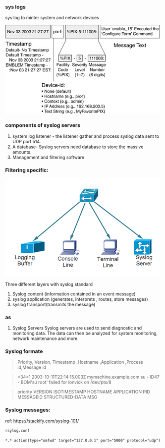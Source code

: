 
### sys logs 
sys log to minter system and network devices

![alt text](image.png)

### components of syslog servers
1. system log listener - the listener gather and process syslog data sent to UDP port 514.
2. A database- Syslog servers need database to store the massive amounts.
3. Management and filtering software

### Filtering specific:
![alt text](layers.png)

Three different  layers with syslog standard 

1. Syslog content (information contained in an event message)
2. syslog application (generates, interprets , routes, store messages)
3. syslog transport(transmits the message)

### as

1. Syslog Servers
Syslog servers are used to send diagnostic and monitoring data. The data can then be analyzed for system monitoring, network maintenance and more.

### Syslog formate
> Priority, Version, Timestamp ,Hostname ,Application ,Process id,Message id

> <34>1 2003-10-11T22:14:15.003Z mymachine.example.com su - ID47 - BOM'su root' failed for lonvick on /dev/pts/8

> priority VERSION ISOTIMESTAMP HOSTNAME APPLICATION PID MESSAGEID STRUCTURED-DATA MSG

### Syslog messages:


ref: https://stackify.com/syslog-101/


```
rsylog.conf

*.* action(type="omfwd" target="127.0.0.1" port="5000" protocol="udp")
```